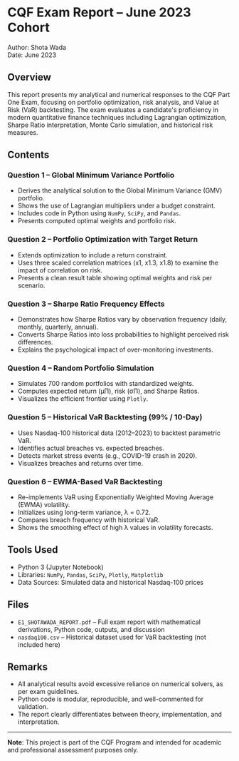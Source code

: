 # CQF Exam Report – June 2023 Cohort

Author: Shota Wada  
Date: June 2023

## Overview

This report presents my analytical and numerical responses to the CQF Part One Exam, focusing on portfolio optimization, risk analysis, and Value at Risk (VaR) backtesting. The exam evaluates a candidate's proficiency in modern quantitative finance techniques including Lagrangian optimization, Sharpe Ratio interpretation, Monte Carlo simulation, and historical risk measures.

## Contents

### Question 1 – Global Minimum Variance Portfolio
- Derives the analytical solution to the Global Minimum Variance (GMV) portfolio.
- Shows the use of Lagrangian multipliers under a budget constraint.
- Includes code in Python using `NumPy`, `SciPy`, and `Pandas`.
- Presents computed optimal weights and portfolio risk.

### Question 2 – Portfolio Optimization with Target Return
- Extends optimization to include a return constraint.
- Uses three scaled correlation matrices (x1, x1.3, x1.8) to examine the impact of correlation on risk.
- Presents a clean result table showing optimal weights and risk per scenario.

### Question 3 – Sharpe Ratio Frequency Effects
- Demonstrates how Sharpe Ratios vary by observation frequency (daily, monthly, quarterly, annual).
- Converts Sharpe Ratios into loss probabilities to highlight perceived risk differences.
- Explains the psychological impact of over-monitoring investments.

### Question 4 – Random Portfolio Simulation
- Simulates 700 random portfolios with standardized weights.
- Computes expected return (μΠ), risk (σΠ), and Sharpe Ratios.
- Visualizes the efficient frontier using `Plotly`.

### Question 5 – Historical VaR Backtesting (99% / 10-Day)
- Uses Nasdaq-100 historical data (2012–2023) to backtest parametric VaR.
- Identifies actual breaches vs. expected breaches.
- Detects market stress events (e.g., COVID-19 crash in 2020).
- Visualizes breaches and returns over time.

### Question 6 – EWMA-Based VaR Backtesting
- Re-implements VaR using Exponentially Weighted Moving Average (EWMA) volatility.
- Initializes using long-term variance, λ = 0.72.
- Compares breach frequency with historical VaR.
- Shows the smoothing effect of high λ values in volatility forecasts.

## Tools Used

- Python 3 (Jupyter Notebook)
- Libraries: `NumPy`, `Pandas`, `SciPy`, `Plotly`, `Matplotlib`
- Data Sources: Simulated data and historical Nasdaq-100 prices

## Files

- `E1_SHOTAWADA_REPORT.pdf` – Full exam report with mathematical derivations, Python code, outputs, and discussion
- `nasdaq100.csv` – Historical dataset used for VaR backtesting (not included here)

## Remarks

- All analytical results avoid excessive reliance on numerical solvers, as per exam guidelines.
- Python code is modular, reproducible, and well-commented for validation.
- The report clearly differentiates between theory, implementation, and interpretation.

---

**Note**: This project is part of the CQF Program and intended for academic and professional assessment purposes only.
